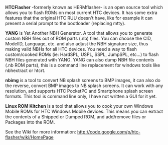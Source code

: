 **HTCFlasher** -formerly known as HERMflasher- is an open source tool which allows you to flash ROMs on most current HTC devices. It has some extra features that the original HTC RUU doesn't have, like for example it can present a serial prompt to the bootloader (replacing mtty).

**YANG** is Yet Another NBH Generator. A tool that allows you to generate custom NBH files out of ROM parts (.nb) files. You can choose the CID, ModelID, Language, etc. and also adjust the NBH signature size, thus making valid NBHs for all HTC devices. You need a way to flash custom/cooked ROMs (ie: HardSPL, USPL, SSPL, JumpSPL, etc...) to flash NBH files generated with YANG. YANG can also dump NBH file contents (.nb ROM parts), this is a command line replacement for windows tools like nbhextract or htcrt.

**nbimg** is a tool to convert NB splash screens to BMP images, it can also do the reverse, convert BMP images to NB splash screens. It can work with any resolution, and supports HTC PocketPC and Smartphone splash screen formats. This tool is command line only, I have not written a GUI for it yet.

**Linux ROM Kitchen** is a tool that allows you to cook your own Windows Mobile ROMs for HTC Windows Mobile devices. This means you can extract the contents of a Shipped or Dumped ROM, and add/remove files or Packages into the ROM.

See the Wiki for more information:
http://code.google.com/p/htc-flasher/wiki/HomePage